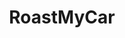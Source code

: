 ---
title: RoastMyCar
crosslinks:
- BMW
- Shitty_Car_Mods
- UglyCarPictures
- GolfGTI
- Tiresaretheenemy
- regularcarreviews
- vargas
- announcements
- Diesel
- fordranger
- '2013'
- metric_units
- cars
- shittyHDR
- explainlikeimfive
- flying
- ImagesOfThe2010s
- wankers
- xkcd
- dogswithvests
---